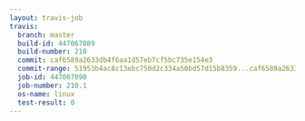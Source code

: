```yaml
---
layout: travis-job
travis:
  branch: master
  build-id: 447067089
  build-number: 210
  commit: caf6589a2633db4f6aa1d57eb7cf5bc735e154e3
  commit-range: 51953b4ac8c13ebc750d2c334a50bd57d15b8359...caf6589a2633db4f6aa1d57eb7cf5bc735e154e3
  job-id: 447067090
  job-number: 210.1
  os-name: linux
  test-result: 0
---
```

